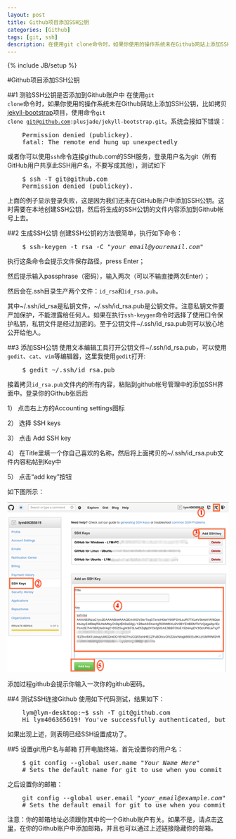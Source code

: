 ```yaml
---
layout: post
title: Github项目添加SSH公钥
categories: [Github]
tags: [git, ssh]
description: 在使用git clone命令时，如果你使用的操作系统未在Github网站上添加SSH公钥时，比如拷贝jekyll-bootstrap项目，使用命令git clone git@github.com:plusjade/jekyll-bootstrap.git。系统会报如下错误
---
```

{% include JB/setup %}

#Github项目添加SSH公钥

##1 测验SSH公钥是否添加到Github账户中
在使用<code>git clone</code>命令时，如果你使用的操作系统未在Github网站上添加SSH公钥，比如拷贝[jekyll-bootstrap](http://jekyllbootstrap.com)项目，使用命令<code>git clone git@github.com:plusjade/jekyll-bootstrap.git</code>。系统会报如下错误：
<pre class="command-line">
    <span class="command">Permission denied (publickey).</span>
    <span class="command">fatal: The remote end hung up unexpectedly</span>
</pre>
或者你可以使用<code>ssh</code>命令连接github.com的SSH服务，登录用户名为git（所有GitHub用户共享此SSH用户名，不要写成其他），测试如下
<pre class="command-line">
    <span class="command">$ ssh -T git@github.com</span>
    <span class="command">Permission denied (publickey).</span>
</pre>
上面的例子显示登录失败，这是因为我们还未在GitHub账户中添加SSH公钥。这时需要在本地创建SSH公钥，然后将生成的SSH公钥的文件内容添加到Github帐号上去。

##2 生成SSH公钥
创建SSH公钥的方法很简单，执行如下命令：
<pre class="command-line">
    <span class="command">$ ssh-keygen -t rsa -C "<em>your_email@youremail.com</em>"</span>
</pre>

执行这条命令会提示文件保存路径，press Enter；

然后提示输入passphrase（密码），输入两次（可以不输直接两次Enter）；

然后会在.ssh目录生产两个文件：<code>id_rsa</code>和<code>id_rsa.pub</code>。

其中~/.ssh/id_rsa是私钥文件，~/.ssh/id_rsa.pub是公钥文件。注意私钥文件要严加保护，不能泄露给任何人。如果在执行<code>ssh-keygen</code>命令时选择了使用口令保护私钥，私钥文件是经过加密的。至于公钥文件~/.ssh/id_rsa.pub则可以放心地公开给他人。

##3 添加SSH公钥
使用文本编辑工具打开公钥文件~/.ssh/id_rsa.pub，可以使用<code>gedit</code>、<code>cat</code>、<code>vim</code>等编辑器，这里我使用<code>gedit</code>打开:
<pre class="command-line">
    <span class="command">$ gedit ~/.ssh/id_rsa.pub</span>
</pre>

接着拷贝<code>id_rsa.pub</code>文件内的所有内容，粘贴到github帐号管理中的添加SSH界面中。登录你的Github张后后

  1） 点击右上方的Accounting settings图标

  2） 选择 SSH keys

  3） 点击 Add SSH key
 
  4） 在Title里填一个你自己喜欢的名称，然后将上面拷贝的~/.ssh/id_rsa.pub文件内容粘帖到Key中
  
  5） 点击“add key”按钮

如下图所示：

<img src="/img/blog/git_ssh.png" class="pic"></img>

添加过程github会提示你输入一次你的github密码。

##4 测试SSH连接Github
使用如下代码测试，结果如下：
<pre class="command-line">
    <span class="command">lym@lym-desktop:~$ ssh -T git@github.com</span>
    <span class="command">Hi lym406365619! You've successfully authenticated, but GitHub does not provide shell access</span>
</pre>
如果出现上述，则表明已经SSH设置成功了。

##5 设置git用户名与邮箱
打开电脑终端，首先设置你的用户名：
<pre class="command-line">
    <span class="command">$ git config --global user.name "<em>Your Name Here</em>"</span>
    <span class="comment"># Sets the default name for git to use when you commit</span>
</pre>
之后设置你的邮箱：
<pre class="command-line">
    <span class="command">git config --global user.email "<em>your_email@example.com</em>"</span>
    <span class="comment"># Sets the default email for git to use when you commit</span>
</pre>

注意：你的邮箱地址必须跟你其中的一个Github账户有关。如果不是，请点击[这里](https://help.github.com/articles/how-do-i-change-my-primary-email-address)，在你的Github账户中添加邮箱，并且也可以通过上述链接隐藏你的邮箱。
